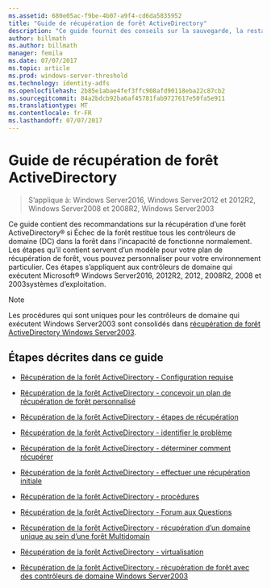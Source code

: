 ```yaml
---
ms.assetid: 680e05ac-f9be-4b07-a9f4-cd6da5835952
title: "Guide de récupération de forêt ActiveDirectory"
description: "Ce guide fournit des conseils sur la sauvegarde, la restauration et de récupération d’urgence d’active directory."
author: billmath
ms.author: billmath
manager: femila
ms.date: 07/07/2017
ms.topic: article
ms.prod: windows-server-threshold
ms.technology: identity-adfs
ms.openlocfilehash: 2b85e1abae4fef3ffc908afd90118eba22c87cb2
ms.sourcegitcommit: 84a2bdcb92ba6af45781fab9727617e50fa5e911
ms.translationtype: MT
ms.contentlocale: fr-FR
ms.lasthandoff: 07/07/2017
---
```

# <a name="active-directory-forest-recovery-guide"></a>Guide de récupération de forêt ActiveDirectory

>S’applique à: Windows Server2016, Windows Server2012 et 2012R2, Windows Server2008 et 2008R2, Windows Server2003

Ce guide contient des recommandations sur la récupération d’une forêt ActiveDirectory® si Échec de la forêt restitue tous les contrôleurs de domaine (DC) dans la forêt dans l’incapacité de fonctionne normalement. Les étapes qu’il contient servent d’un modèle pour votre plan de récupération de forêt, vous pouvez personnaliser pour votre environnement particulier. Ces étapes s’appliquent aux contrôleurs de domaine qui exécutent Microsoft® Windows Server2016, 2012R2, 2012, 2008R2, 2008 et 2003systèmes d’exploitation.  
  
> [!NOTE]
>  Les procédures qui sont uniques pour les contrôleurs de domaine qui exécutent Windows Server2003 sont consolidés dans [récupération de forêt ActiveDirectory Windows Server2003](AD-Forest-Recovery-Windows-Server-2003.md).  
  
## <a name="steps-outlined-in-this-guide"></a>Étapes décrites dans ce guide 
  
-   [Récupération de la forêt ActiveDirectory - Configuration requise](AD-Forest-Recovery-Prerequisties.md)  
  
-   [Récupération de la forêt ActiveDirectory - concevoir un plan de récupération de forêt personnalisé](AD-Forest-Recovery-Devising-a-Plan.md)  

-   [Récupération de la forêt ActiveDirectory - étapes de récupération](AD-Forest-Recovery-Steps-For-Restoring.md)

- [Récupération de la forêt ActiveDirectory - identifier le problème](AD-Forest-Recovery-Identify-the-Problem.md)
  
-   [Récupération de la forêt ActiveDirectory - déterminer comment récupérer](AD-Forest-Recovery-Determine-how-to-Recover.md)

-   [Récupération de la forêt ActiveDirectory - effectuer une récupération initiale](AD-Forest-Recovery-Perform-initial-recovery.md)  
  
-   [Récupération de la forêt ActiveDirectory - procédures](AD-Forest-Recovery-Procedures.md)  
  
-   [Récupération de la forêt ActiveDirectory - Forum aux Questions](AD-Forest-Recovery-FAQ.md)  
  
-   [Récupération de la forêt ActiveDirectory - récupération d’un domaine unique au sein d’une forêt Multidomain](AD-Forest-Recovery-Single-Domain-in-Multidomain-Recovery.md)  

-   [Récupération de la forêt ActiveDirectory - virtualisation](AD-Forest-Recovery-Virtualization.md)
  
-   [Récupération de la forêt ActiveDirectory - récupération de forêt avec des contrôleurs de domaine Windows Server2003](AD-Forest-Recovery-Windows-Server-2003.md)  

